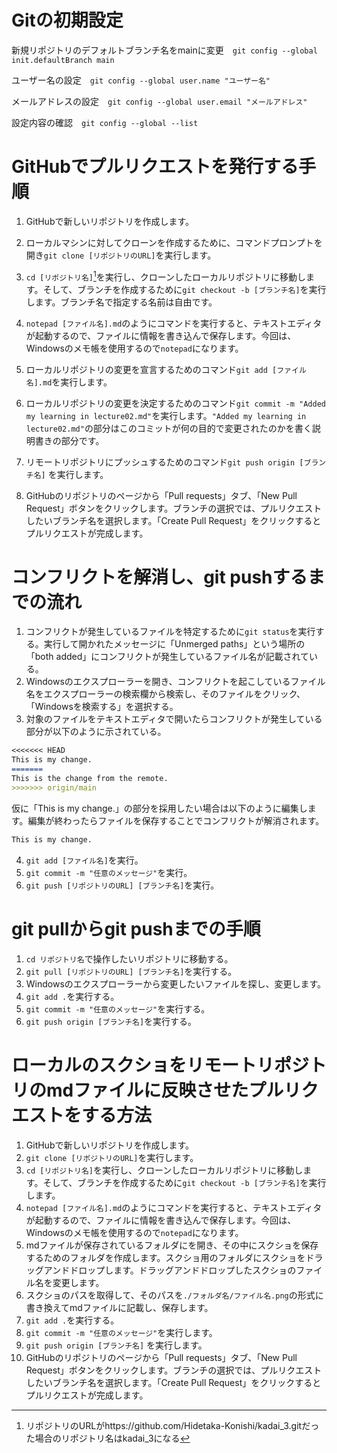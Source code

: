 # Gitの初期設定
 新規リポジトリのデフォルトブランチ名をmainに変更　```git config --global init.defaultBranch main```
 
 ユーザー名の設定　```git config --global user.name "ユーザー名"```

 メールアドレスの設定　```git config --global user.email "メールアドレス"```

設定内容の確認　```git config --global --list```

# GitHubでプルリクエストを発行する手順
1. GitHubで新しいリポジトリを作成します。

2. ローカルマシンに対してクローンを作成するために、コマンドプロンプトを開き```git clone [リポジトリのURL]```を実行します。

3. ```cd [リポジトリ名]```[^1]を実行し、クローンしたローカルリポジトリに移動します。そして、ブランチを作成するために```git checkout -b [ブランチ名]```を実行します。ブランチ名で指定する名前は自由です。

4. ```notepad [ファイル名].md```のようにコマンドを実行すると、テキストエディタが起動するので、ファイルに情報を書き込んで保存します。今回は、Windowsのメモ帳を使用するので```notepad```になります。 

5. ローカルリポジトリの変更を宣言するためのコマンド```git add [ファイル名].md```を実行します。

6. ローカルリポジトリの変更を決定するためのコマンド```git commit -m "Added my learning in lecture02.md"```を実行します。```"Added my learning in lecture02.md"```の部分はこのコミットが何の目的で変更されたのかを書く説明書きの部分です。

7. リモートリポジトリにプッシュするためのコマンド```git push origin [ブランチ名]``` を実行します。

8. GitHubのリポジトリのページから「Pull requests」タブ、「New Pull Request」ボタンをクリックします。ブランチの選択では、プルリクエストしたいブランチ名を選択します。「Create Pull Request」をクリックするとプルリクエストが完成します。

[^1]: リポジトリのURLがhttps://github.com/Hidetaka-Konishi/kadai_3.gitだった場合のリポジトリ名はkadai_3になる

# コンフリクトを解消し、git pushするまでの流れ
1. コンフリクトが発生しているファイルを特定するために```git status```を実行する。実行して開かれたメッセージに「Unmerged paths」という場所の「both added」にコンフリクトが発生しているファイル名が記載されている。
2. Windowsのエクスプローラーを開き、コンフリクトを起こしているファイル名をエクスプローラーの検索欄から検索し、そのファイルをクリック、「Windowsを検索する」を選択する。
3. 対象のファイルをテキストエディタで開いたらコンフリクトが発生している部分が以下のように示されている。

```markdown
<<<<<<< HEAD
This is my change.
=======
This is the change from the remote.
>>>>>>> origin/main
```

仮に「This is my change.」の部分を採用したい場合は以下のように編集します。編集が終わったらファイルを保存することでコンフリクトが解消されます。

```markdown
This is my change.
```
4. ```git add [ファイル名]```を実行。
5. ```git commit -m "任意のメッセージ"```を実行。
6. ```git push [リポジトリのURL] [ブランチ名]```を実行。

# git pullからgit pushまでの手順
1. ```cd リポジトリ名```で操作したいリポジトリに移動する。
2. ```git pull [リポジトリのURL] [ブランチ名]```を実行する。
3. Windowsのエクスプローラーから変更したいファイルを探し、変更します。
4. ```git add .```を実行する。
5. ```git commit -m "任意のメッセージ"```を実行する。
6. ```git push origin [ブランチ名]```を実行する。

# ローカルのスクショをリモートリポジトリのmdファイルに反映させたプルリクエストをする方法
1. GitHubで新しいリポジトリを作成します。
2. ```git clone [リポジトリのURL]```を実行します。
3. ```cd [リポジトリ名]```を実行し、クローンしたローカルリポジトリに移動します。そして、ブランチを作成するために```git checkout -b [ブランチ名]```を実行します。
4. ```notepad [ファイル名].md```のようにコマンドを実行すると、テキストエディタが起動するので、ファイルに情報を書き込んで保存します。今回は、Windowsのメモ帳を使用するので```notepad```になります。
5.  mdファイルが保存されているフォルダにを開き、その中にスクショを保存するためのフォルダを作成します。スクショ用のフォルダにスクショをドラッグアンドドロップします。ドラッグアンドドロップしたスクショのファイル名を変更します。
6.  スクショのパスを取得して、そのパスを```./フォルダ名/ファイル名.png```の形式に書き換えてmdファイルに記載し、保存します。
7.  ```git add .```を実行する。
8.  ```git commit -m "任意のメッセージ"```を実行します。
9.  ```git push origin [ブランチ名]``` を実行します。
10. GitHubのリポジトリのページから「Pull requests」タブ、「New Pull Request」ボタンをクリックします。ブランチの選択では、プルリクエストしたいブランチ名を選択します。「Create Pull Request」をクリックするとプルリクエストが完成します。


